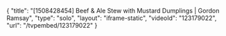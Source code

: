 {
    "title": "[1508428454] Beef & Ale Stew with Mustard Dumplings | Gordon Ramsay",
    "type": "solo",
    "layout": "iframe-static",
    "videoId": "123179022",
    "url": "\/tvpembed\/123179022"
}